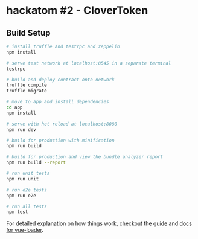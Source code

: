 # hackatom #2 - CloverToken

## Build Setup

``` bash
# install truffle and testrpc and zeppelin
npm install

# serve test network at localhost:8545 in a separate terminal
testrpc

# build and deploy contract onto network
truffle compile
truffle migrate

# move to app and install dependencies
cd app
npm install

# serve with hot reload at localhost:8080
npm run dev

# build for production with minification
npm run build

# build for production and view the bundle analyzer report
npm run build --report

# run unit tests
npm run unit

# run e2e tests
npm run e2e

# run all tests
npm test
```

For detailed explanation on how things work, checkout the [guide](http://vuejs-templates.github.io/webpack/) and [docs for vue-loader](http://vuejs.github.io/vue-loader).
